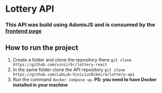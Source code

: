 # Lottery API
### This API was build using AdonisJS and is consumed by the [frontend page](https://github.com/viniirbr/lottery-react)

## How to run the project
1. Create a folder and clone the repository there
```git clone https://github.com/viniirbr/lottery-react```
2. In the same folder clone the API repository ```git clone https://github.com/LabLub-ViniciusRibeiro/lottery-api```
3. Run the command ```docker compose up```. **PS: you need to have Docker installed in your machine**
